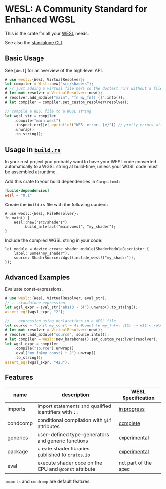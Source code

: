 # WESL: A Community Standard for Enhanced WGSL

This is the crate for all your [WESL](https://github.com/wgsl-tooling-wg/wesl-spec)
needs.

See also the [standalone CLI](https://github.com/wgsl-tooling-wg/wesl-rs).

## Basic Usage

See [`Wesl`] for an overview of the high-level API.
```rust
# use wesl::{Wesl, VirtualResolver};
let compiler = Wesl::new("src/shaders");
# // just adding a virtual file here so the doctest runs without a filesystem
# let mut resolver = VirtualResolver::new();
# resolver.add_module("main", "fn my_fn() {}".into());
# let compiler = compiler.set_custom_resolver(resolver);

// compile a WESL file to a WGSL string
let wgsl_str = compiler
    .compile("main.wesl")
    .inspect_err(|e| eprintln!("WESL error: {e}")) // pretty errors with `display()`
    .unwrap()
    .to_string();
```

## Usage in [`build.rs`](https://doc.rust-lang.org/cargo/reference/build-scripts.html)

In your rust project you probably want to have your WESL code converted automatically
to a WGSL string at build-time, unless your WGSL code must be assembled at runtime.

Add this crate to your build dependencies in `Cargo.toml`:
```toml
[build-dependencies]
wesl = "0.1"
```

Create the `build.rs` file with the following content:
```ignore
# use wesl::{Wesl, FileResolver};
fn main() {
    Wesl::new("src/shaders")
        .build_artefact("main.wesl", "my_shader");
}
```

Include the compiled WGSL string in your code:
```ignore
let module = device.create_shader_module(ShaderModuleDescriptor {
    label: Some("my_shader"),
    source: ShaderSource::Wgsl(include_wesl!("my_shader")),
});
```

## Advanced Examples

Evaluate const-expressions.
```rust
# use wesl::{Wesl, VirtualResolver, eval_str};
// ...standalone expression
let wgsl_expr = eval_str("abs(3 - 5)").unwrap().to_string();
assert_eq!(wgsl_expr, "2");

// ...expression using declarations in a WESL file
let source = "const my_const = 4; @const fn my_fn(v: u32) -> u32 { return v * 10; }";
# let mut resolver = VirtualResolver::new();
# resolver.add_module("source", source.into());
# let compiler = Wesl::new_barebones().set_custom_resolver(resolver);
let wgsl_expr = compiler
    .compile("source").unwrap()
    .eval("my_fn(my_const) + 2").unwrap()
    .to_string();
assert_eq!(wgsl_expr, "42u");
```

## Features

| name     | description                                           | WESL Specification        |
|----------|-------------------------------------------------------|---------------------------|
| imports  | import statements and qualified identifiers with `::` | [in progress][imports]    |
| condcomp | conditional compilation with `@if` attributes         | [complete][cond-trans]    |
| generics | user-defined type-generators and generic functions    | [experimental][generics]  |
| package  | create shader libraries published to `crates.io`      | [experimental][packaging] |
| eval     | execute shader code on the CPU and `@const` attribute | not part of the spec      |

`imports` and `condcomp` are default features.

[cond-trans]: https://github.com/wgsl-tooling-wg/wesl-spec/blob/main/ConditionalTranslation.md
[imports]: https://github.com/wgsl-tooling-wg/wesl-spec/blob/main/Imports.md
[generics]: https://github.com/wgsl-tooling-wg/wesl-spec/blob/main/Generics.md
[packaging]: https://github.com/wgsl-tooling-wg/wesl-spec/blob/main/Packaging.md
